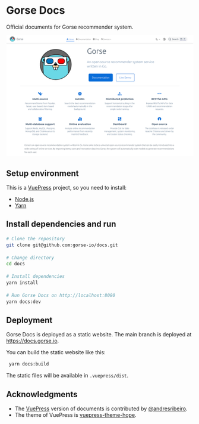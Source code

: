 # Gorse Docs

Official documents for Gorse recommender system.

![](assets/screenshot.png)

## Setup environment

This is a [VuePress](https://vuepress.vuejs.org/) project, so you need to install:

- [Node.js](https://nodejs.org/en/)
- [Yarn](https://yarnpkg.com/)

## Install dependencies and run

```bash
# Clone the repository
git clone git@github.com:gorse-io/docs.git

# Change directory
cd docs

# Install dependencies
yarn install

# Run Gorse Docs on http://localhost:8080
yarn docs:dev
```

## Deployment

Gorse Docs is deployed as a static website. The main branch is deployed at https://docs.gorse.io.

You can build the static website like this:

```bash
 yarn docs:build
```

The static files will be available in `.vuepress/dist`.

## Acknowledgments

- The [VuePress](https://vuepress.vuejs.org/) version of documents is contributed by [@andresribeiro](https://github.com/andresribeiro).
- The theme of VuePress is [vuepress-theme-hope](https://vuepress-theme-hope.github.io/v2/).
